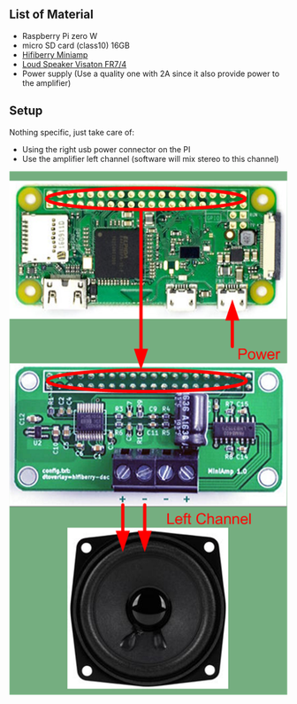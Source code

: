 ## List of Material

- Raspberry Pi zero W
- micro SD card (class10) 16GB
- [Hifiberry Miniamp](https://is.gd/mJEA63) 
- [Loud Speaker Visaton FR7/4](https://is.gd/3wkY3F)
- Power supply (Use a quality one with 2A since it also provide power to the amplifier)

## Setup
Nothing specific, just take care of:
- Using the right usb power connector on the PI
- Use the amplifier left channel (software will mix stereo to this channel)

![hardware](https://github.com/diving91/web-radio/blob/master/doc/Hardware.png)

